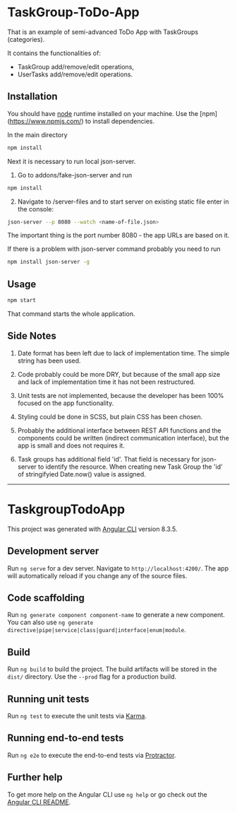 # TaskGroup-ToDo-App

That is an example of semi-advanced ToDo App with TaskGroups (categories).

It contains the functionalities of:
- TaskGroup add/remove/edit operations,
- UserTasks add/remove/edit operations.

## Installation

You should have [node](https://nodejs.org/en/download/) runtime installed on your machine.
Use the [npm] (https://www.npmjs.com/) to install dependencies.

In the main directory

```bash
npm install
```

Next it is necessary to run local json-server.

1. Go to addons/fake-json-server and run

```bash
npm install
```

2. Navigate to /server-files and to start server on existing static file enter in the console:

```bash
json-server --p 8080 --watch <name-of-file.json>
```
The important thing is the port number 8080 - the app URLs are based on it.

If there is a problem with json-server command probably you need to run

```bash
npm install json-server -g
```

## Usage

```bash
npm start
```

That command starts the whole application.

## Side Notes

1. Date format has been left due to lack of implementation time. The simple string has been used.

2. Code probably could be more DRY, but because of the small app size and lack of implementation time it has not been restructured.

3. Unit tests are not implemented, because the developer has been 100% focused on the app functionality.

4. Styling could be done in SCSS, but plain CSS has been chosen.

5. Probably the additional interface between REST API functions and the components could be written (indirect communication interface),
	but the app is small and does not requires it.
	
6. Task groups has additional field 'id'. That field is necessary for json-server to identify the resource.
	When creating new Task Group the 'id' of stringifyied Date.now() value is assigned.

------------------------------------------

# TaskgroupTodoApp

This project was generated with [Angular CLI](https://github.com/angular/angular-cli) version 8.3.5.

## Development server

Run `ng serve` for a dev server. Navigate to `http://localhost:4200/`. The app will automatically reload if you change any of the source files.

## Code scaffolding

Run `ng generate component component-name` to generate a new component. You can also use `ng generate directive|pipe|service|class|guard|interface|enum|module`.

## Build

Run `ng build` to build the project. The build artifacts will be stored in the `dist/` directory. Use the `--prod` flag for a production build.

## Running unit tests

Run `ng test` to execute the unit tests via [Karma](https://karma-runner.github.io).

## Running end-to-end tests

Run `ng e2e` to execute the end-to-end tests via [Protractor](http://www.protractortest.org/).

## Further help

To get more help on the Angular CLI use `ng help` or go check out the [Angular CLI README](https://github.com/angular/angular-cli/blob/master/README.md).
